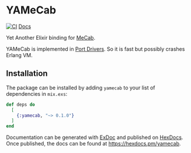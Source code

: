 # YAMeCab

[![CI](https://github.com/en30/yamecab/actions/workflows/ci.yml/badge.svg)](https://github.com/en30/yamecab/actions/workflows/ci.yml)
[Docs](https://hexdocs.pm/yamecab)

<!-- MDOC !-->

Yet Another Elixir binding for [MeCab](https://taku910.github.io/mecab).

YAMeCab is implemented in [Port Drivers](https://www.erlang.org/doc/tutorial/c_portdriver.html). So it is fast but possibly crashes Erlang VM.

## Installation

The package can be installed by adding `yamecab` to your list of dependencies in `mix.exs`:

```elixir
def deps do
  [
    {:yamecab, "~> 0.1.0"}
  ]
end
```

<!-- MDOC !-->

Documentation can be generated with [ExDoc](https://github.com/elixir-lang/ex_doc)
and published on [HexDocs](https://hexdocs.pm). Once published, the docs can
be found at <https://hexdocs.pm/yamecab>.

